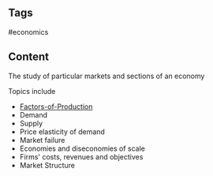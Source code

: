 ---
---

## Tags

#economics

## Content

The study of particular markets and sections of an economy

Topics include

- [Factors-of-Production](Factors-of-Production)
- Demand
- Supply
- Price elasticity of demand
- Market failure
- Economies and diseconomies of scale
- Firms' costs, revenues and objectives
- Market Structure
